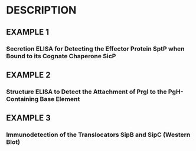 # DESCRIPTION

## EXAMPLE 1

### Secretion ELISA for Detecting the Effector Protein SptP when Bound to its Cognate Chaperone SicP

## EXAMPLE 2

### Structure ELISA to Detect the Attachment of PrgI to the PgH-Containing Base Element

## EXAMPLE 3

### Immunodetection of the Translocators SipB and SipC (Western Blot)

